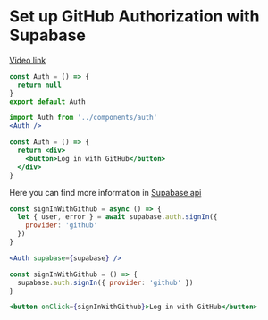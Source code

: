 # Set up GitHub Authorization with Supabase

[Video link](https://www.egghead.io/lessons/supabase-set-up-github-authorization-with-supabase?pl=supabase-84e58958)

<TimeStamp start="0:30" end="0:35">

```jsx
const Auth = () => {
  return null
}
export default Auth
```

</TimeStamp>


<TimeStamp start="0:40" end="0:45">

```jsx
import Auth from '../components/auth'
<Auth />
```

</TimeStamp>

<TimeStamp start="0:55" end="1:05">

```jsx
const Auth = () => {
  return <div>
    <button>Log in with GitHub</button>
  </div>
}
```

</TimeStamp>

<TimeStamp start="1:25" end="1:30">

Here you can find more information in [Supabase api](https://supabase.io/docs/guides/api)

</TimeStamp>

<TimeStamp start="2:20" end="2:30">

```jsx
const signInWithGithub = async () => {
  let { user, error } = await supabase.auth.signIn({
    provider: 'github'
  })
}
```
</TimeStamp>

<TimeStamp start="2:45" end="2:52">

```jsx
<Auth supabase={supabase} />
```

</TimeStamp>

<TimeStamp start="3:55" end="4:05">

```jsx
const signInWithGithub = () => {
  supabase.auth.signIn({ provider: 'github' })
}
```

</TimeStamp>

<TimeStamp start="4:14" end="4:20">

```jsx
<button onClick={signInWithGithub}>Log in with GitHub</button>
```

</TimeStamp>

